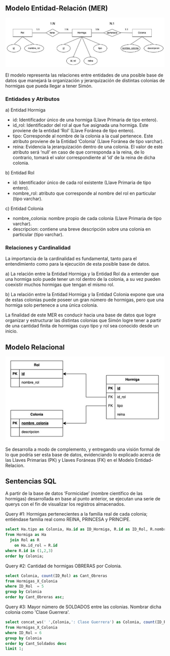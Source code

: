 ## Modelo Entidad-Relación (MER)

!['MER'](MER.jpeg)

El modelo representa las relaciones entre entidades de una posible base de datos que manejará la organización y 
jerarquización de distintas colonias de hormigas que pueda llegar a tener Simón. 

### Entidades y Atributos

  a)	Entidad Hormiga
  
  -	id: Identificador único de una hormiga (Llave Primaria de tipo entero).
  -	id_rol: Identificador del rol al que fue asignada una hormiga. Este proviene de la entidad ‘Rol’ (Llave Foránea de tipo entero).
  -	tipo: Corresponde al nombre de la colonia a la cual pertenece. Este atributo proviene de la Entidad ‘Colonia’ (Llave Foránea de 
    tipo varchar).
  -	reina: Evidencia la jerarquización dentro de una colonia. El valor de este atributo será ‘null’ en caso de que corresponda a la 
    reina, de lo contrario, tomará el valor correspondiente al ‘id’ de la reina de dicha colonia.

  b)	Entidad Rol
  
  -	id: Identificador único de cada rol existente (Llave Primaria de tipo entero).
  -	nombre_rol: atributo que corresponde al nombre del rol en particular (tipo varchar).
  
  c)	Entidad Colonia
  
  -	nombre_colonia: nombre propio de cada colonia (Llave Primaria de tipo varchar).
  -	descripcion: contiene una breve descripción sobre una colonia en particular (tipo varchar).


### Relaciones y Cardinalidad

La importancia de la cardinalidad es fundamental, tanto para el entendimiento como para la ejecución de esta posible base de datos. 

  a)	La relación entre la Entidad Hormiga y la Entidad Rol da a entender que una hormiga solo puede tener un rol dentro de la colonia, 
      a su vez pueden coexistir muchos hormigas que tengan el mismo rol.
  
  b)	La relación entre la Entidad Hormiga y la Entidad Colonia expone que una de estas colonias puede poseer un gran número de 
      hormigas, pero que una hormiga solo pertenece a una única colonia.

La finalidad de este MER es conducir hacia una base de datos que logre organizar y estructurar las distintas colonias que Simón 
logre tener a partir de una cantidad finita de hormigas cuyo tipo y rol sea conocido desde un inicio.


## Modelo Relacional

!['ER'](ER.jpeg)

Se desarrolla a modo de complemento, y entregando una visión formal de lo que podría ser esta base de datos, evidenciando lo 
explicado acerca de las Llaves Primarias (PK) y Llaves Foráneas (FK) en el Modelo Entidad-Relacion.

## Sentencias SQL

A partir de la base de datos ‘Formicidae’ (nombre científico de las hormigas) desarrollada en base al punto anterior, se ejecutan una serie 
de querys con el fin de visualizar los registros almacenados. 

Query #1: Hormigas pertenecientes a la familia real de cada colonia; entiéndase familia real como REINA, PRINCESA y PRINCIPE.

  ```sql
  select Ha.tipo as Colonia, Ha.id as ID_Hormiga, R.id as ID_Rol, R.nombre_rol as Rol
  from Hormiga as Ha
  	join Rol as R
      on Ha.id_rol = R.id
  where R.id in (1,2,3)
  order by Colonia;
  ```

Query #2: Cantidad de hormigas OBRERAS por Colonia.

  ```sql
  select Colonia, count(ID_Rol) as Cant_Obreras
  from Hormigas_X_Colonia
  where ID_Rol  = 5
  group by Colonia
  order by Cant_Obreras asc;
  ```

Query #3: Mayor número de SOLDADOS entre las colonias. Nombrar dicha colonia como 'Clase Guerrera'.

  ```sql
  select concat_ws(' ',Colonia,': Clase Guerrera') as Colonia, count(ID_Rol) as Cant_Soldados
  from Hormigas_X_Colonia
  where ID_Rol = 6
  group by Colonia
  order by Cant_Soldados desc
  limit 1;
  ```

